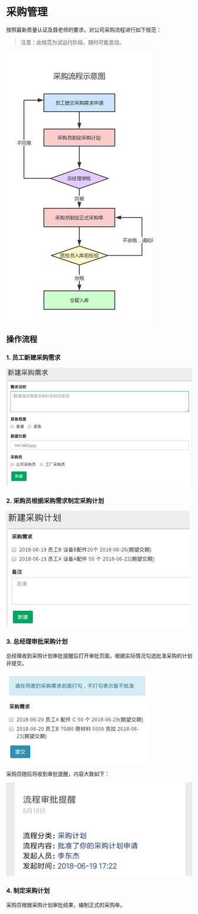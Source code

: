 # 采购管理

按照最新质量认证及聂老师的要求，对公司采购流程进行如下规范：

> 注意：此规范为试运行阶段，随时可能变动。

![](images/purchase-flow.png)

## 操作流程

### 1. 员工新建采购需求

![](images/purchase-create-demand.png)

### 2. 采购员根据采购需求制定采购计划

![](images/purchase-create-plan.png)

### 3. 总经理审批采购计划

总经理收到采购计划审批提醒后打开审批页面，根据实际情况勾选批准采购的计划并提交。

![](images/purchase-audit-plan.png)

采购员随后将收到审批提醒，内容大致如下：

![](images/purchase-audit-plan-notification.png)

### 4. 制定采购计划

采购员根据采购计划审批结果，编制正式的采购单。
